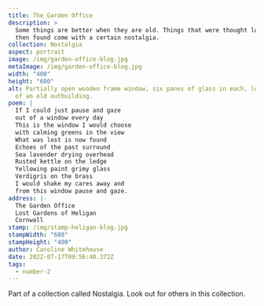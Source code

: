 ```yaml
---
title: The Garden Office
description: >
  Some things are better when they are old. Things that were thought lost but
  then found come with a certain nostalgia.
collection: Nostalgia
aspect: portrait
image: /img/garden-office-blog.jpg
metaImage: /img/garden-office-blog.jpg
width: "400"
height: "600"
alt: Partially open wooden frame window, six panes of glass in each, looking out
  of an old outbuilding.
poem: |
  If I could just pause and gaze
  out of a window every day
  This is the window I would choose
  with calming greens in the view
  What was lost is now found
  Echoes of the past surround
  Sea lavender drying overhead
  Rusted kettle on the ledge
  Yellowing paint grimy glass
  Verdigris on the brass
  I would shake my cares away and
  from this window pause and gaze.
address: |-
  The Garden Office
  Lost Gardens of Heligan
  Cornwall
stamp: /img/stamp-heligan-blog.jpg
stampWidth: "600"
stampHeight: "400"
author: Caroline Whitehouse
date: 2022-07-17T09:56:40.372Z
tags:
  - number-2
---
```

Part of a collection called Nostalgia. Look out for others in this collection.